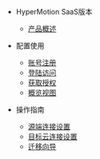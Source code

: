 * HyperMotion SaaS版本
  * [产品概述](saas/saas.md)

* 配置使用
  * [账号注册](saas/register.md)
  * [登陆访问](saas/login.md)
  * [获取授权](saas/license.md)
  * [概览视图](saas/overview.md)

* 操作指南
  * [源端连接设置](saas/sourcon.md)
  * [目标云连接设置](saas/tarcloud.md)
  * [迁移向导](saas/migrawiz.md)
